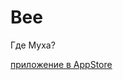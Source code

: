 # Bee
Где Муха?


[приложение в AppStore]([[http://apps.apple.com/ru/app/где-муха/id1630745481](https://apps.apple.com/ru/app/%D0%B3%D0%B4%D0%B5-%D0%BC%D1%83%D1%85%D0%B0/id1630745481)])
